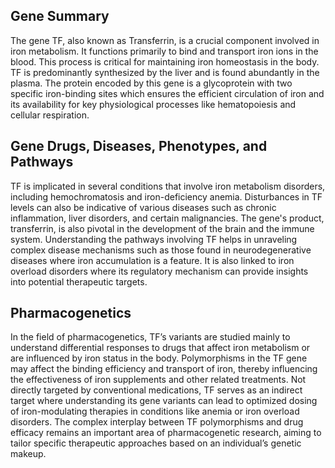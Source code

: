 ## Gene Summary
The gene TF, also known as Transferrin, is a crucial component involved in iron metabolism. It functions primarily to bind and transport iron ions in the blood. This process is critical for maintaining iron homeostasis in the body. TF is predominantly synthesized by the liver and is found abundantly in the plasma. The protein encoded by this gene is a glycoprotein with two specific iron-binding sites which ensures the efficient circulation of iron and its availability for key physiological processes like hematopoiesis and cellular respiration.

## Gene Drugs, Diseases, Phenotypes, and Pathways
TF is implicated in several conditions that involve iron metabolism disorders, including hemochromatosis and iron-deficiency anemia. Disturbances in TF levels can also be indicative of various diseases such as chronic inflammation, liver disorders, and certain malignancies. The gene's product, transferrin, is also pivotal in the development of the brain and the immune system. Understanding the pathways involving TF helps in unraveling complex disease mechanisms such as those found in neurodegenerative diseases where iron accumulation is a feature. It is also linked to iron overload disorders where its regulatory mechanism can provide insights into potential therapeutic targets.

## Pharmacogenetics
In the field of pharmacogenetics, TF’s variants are studied mainly to understand differential responses to drugs that affect iron metabolism or are influenced by iron status in the body. Polymorphisms in the TF gene may affect the binding efficiency and transport of iron, thereby influencing the effectiveness of iron supplements and other related treatments. Not directly targeted by conventional medications, TF serves as an indirect target where understanding its gene variants can lead to optimized dosing of iron-modulating therapies in conditions like anemia or iron overload disorders. The complex interplay between TF polymorphisms and drug efficacy remains an important area of pharmacogenetic research, aiming to tailor specific therapeutic approaches based on an individual’s genetic makeup.